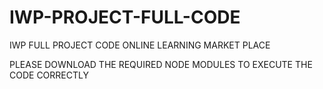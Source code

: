 # IWP-PROJECT-FULL-CODE
IWP FULL PROJECT CODE
ONLINE LEARNING MARKET PLACE
<br>

PLEASE DOWNLOAD THE REQUIRED NODE MODULES TO EXECUTE THE CODE CORRECTLY
